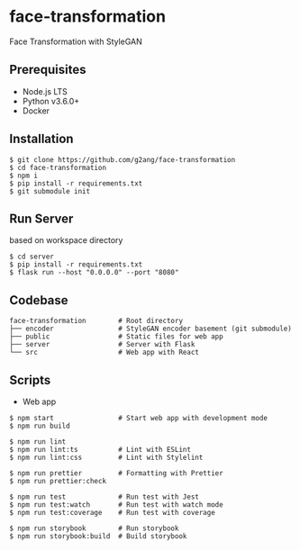 # face-transformation

Face Transformation with StyleGAN

## Prerequisites

- Node.js LTS
- Python v3.6.0+
- Docker

## Installation

```shell
$ git clone https://github.com/g2ang/face-transformation
$ cd face-transformation
$ npm i
$ pip install -r requirements.txt
$ git submodule init
```

## Run Server
based on workspace directory

```shell
$ cd server
$ pip install -r requirements.txt
$ flask run --host "0.0.0.0" --port "8080"
```

## Codebase

```shell
face-transformation        # Root directory
├── encoder                # StyleGAN encoder basement (git submodule)
├── public                 # Static files for web app
├── server                 # Server with Flask
└── src                    # Web app with React
```

## Scripts

- Web app

```shell
$ npm start                # Start web app with development mode
$ npm run build

$ npm run lint
$ npm run lint:ts          # Lint with ESLint
$ npm run lint:css         # Lint with Stylelint

$ npm run prettier         # Formatting with Prettier
$ npm run prettier:check

$ npm run test             # Run test with Jest
$ npm run test:watch       # Run test with watch mode
$ npm run test:coverage    # Run test with coverage

$ npm run storybook        # Run storybook
$ npm run storybook:build  # Build storybook
```
